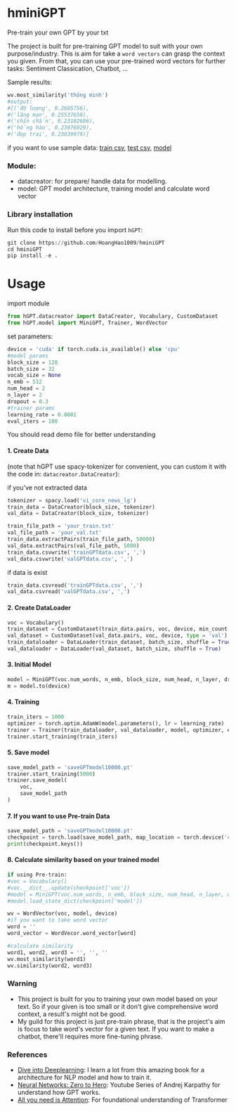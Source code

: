 # hminiGPT

Pre-train your own GPT by your txt

The project is built for pre-training GPT model to suit with your own purpose/industry. This is aim for take a `word vectors` can grasp the context you given. From that, you can use your pre-trained word vectors for further tasks: Sentiment Classication, Chatbot, ...

Sample results:
```python
wv.most_similarity('thông minh')
#output:
#[('độ lượng', 0.2605756),
#('lãng mạn', 0.25537658),
#('chín chắn', 0.23102686),
#('hồng hào', 0.23076029),
#('đẹp trai', 0.23039979)]
```
if you want to use sample data:
[train csv](https://drive.google.com/file/d/1_jyCVu0gj0o3b-zAnnFVcbUODAAlQ3QZ/view?usp=sharing), [test csv](https://drive.google.com/file/d/1a1-cvXd-c01Su7bOIO2fz2Uk14bdSYOk/view?usp=drive_link), [model](https://drive.google.com/file/d/1-4KngqSBr3Ow3k43HETZlGb6DHkNoO5p/view?usp=drive_link)


### Module:
- datacreator: for prepare/ handle data for modelling.
- model: GPT model architecture, training model and calculate word vector

### Library installation
Run this code to install before you import `hGPT`:
```python
git clone https://github.com/HoangHao1009/hminiGPT
cd hminiGPT
pip install -e .
```

# Usage
import module
```python
from hGPT.datacreator import DataCreator, Vocabulary, CustomDataset
from hGPT.model import MiniGPT, Trainer, WordVector
```
set parameters:
```python
device = 'cuda' if torch.cuda.is_available() else 'cpu'
#model params
block_size = 128
batch_size = 32
vocab_size = None
n_emb = 512
num_head = 2
n_layer = 2
dropout = 0.3
#trainer params
learning_rate = 0.0001
eval_iters = 100
```

You should read demo file for better understanding
#### 1. Create Data 

(note that hGPT use spacy-tokenizer for convenient, you can custom it with the code in: `datacreator.DataCreator`):

if you've not extracted data
```python
tokenizer = spacy.load('vi_core_news_lg')
train_data = DataCreator(block_size, tokenizer)
val_data = DataCreator(block_size, tokenizer)
```
```python
train_file_path = 'your_train.txt'
val_file_path = 'your_val.txt'
train_data.extractPairs(train_file_path, 50000)
val_data.extractPairs(val_file_path, 5000)
train_data.csvwrite('trainGPTdata.csv', ',')
val_data.csvwrite('valGPTdata.csv', ',')
```
if data is exist
```python
train_data.csvread('trainGPTdata.csv', ',')
val_data.csvread('valGPTdata.csv', ',')
```

#### 2. Create DataLoader
```python
voc = Vocabulary()
train_dataset = CustomDataset(train_data.pairs, voc, device, min_count = 5, type = 'train')
val_dataset = CustomDataset(val_data.pairs, voc, device, type = 'val')
train_dataloader = DataLoader(train_dataset, batch_size, shuffle = True)
val_dataloader = DataLoader(val_dataset, batch_size, shuffle = True)
```

#### 3. Initial Model
```python
model = MiniGPT(voc.num_words, n_emb, block_size, num_head, n_layer, dropout, device)
m = model.to(device)
```

#### 4. Training
```python
train_iters = 1000
optimizer = torch.optim.AdamW(model.parameters(), lr = learning_rate)
trainer = Trainer(train_dataloader, val_dataloader, model, optimizer, eval_iters)
trainer.start_training(train_iters)
```

#### 5. Save model
```python
save_model_path = 'saveGPTmodel10000.pt'
trainer.start_training(5000)
trainer.save_model(
    voc,
    save_model_path
)
```

#### 7. If you want to use Pre-train Data
```python
save_model_path = 'saveGPTmodel10000.pt'
checkpoint = torch.load(save_model_path, map_location = torch.device('cpu'))
print(checkpoint.keys())
```

#### 8. Calculate similarity based on your trained model
```python
if using Pre-train:
#voc = Vocabulary()
#voc.__dict__.update(checkpoint['voc'])
#model = MiniGPT(voc.num_words, n_emb, block_size, num_head, n_layer, dropout, device)
#model.load_state_dict(checkpoint['model'])

wv = WordVector(voc, model, device)
#if you want to take word vector
word = ''
word_vector = WordVecor.word_vector[word]

#calculate similarity
word1, word2, word3 = '', '', ''
wv.most_similarity(word1)
wv.similarity(word2, word3)
```

### Warning

- This project is built for you to training your own model based on your text. So if your given is too small or it don't give comprehensive word context, a result's might not be good.
- My guild for this project is just pre-train phrase, that is the project's aim is focus to take word's vector for a given text. If you want to make a chatbot, there'll requires more fine-tuning phrase.

### References
- [Dive into Deeplearning](https://d2l.aivivn.com/): I learn a lot from this amazing book for a architecture for NLP model and how to train it.
- [Neural Networks: Zero to Hero](https://www.youtube.com/playlist?list=PLAqhIrjkxbuWI23v9cThsA9GvCAUhRvKZ): Youtube Series of Andrej Karpathy for understand how GPT works.
- [All you need is Attention](https://arxiv.org/abs/1706.03762): For foundational understanding of Transformer
